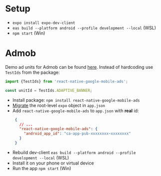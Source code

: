 # Setup

- `expo install expo-dev-client` 
- `eas build --platform android --profile development --local` (WSL)
- `npm start` (Win)

# Admob

Demo ad units for Admob can be found [here](https://developers.google.com/admob/android/test-ads#demo_ad_units). Instead of hardcoding use `TestIds` from the package:
```js
import {TestIds} from 'react-native-google-mobile-ads';

const unitId = TestIds.ADAPTIVE_BANNER;
```

- Install package: `npm install react-native-google-mobile-ads`
- [Migrate](https://github.com/expo/fyi/blob/main/root-expo-object.md#migrating-the-config) the root-level `expo` object in `app.json`
- Add `react-native-google-mobile-ads` to `app.json` with **real** id:
  ```json
   {
     // ...
     "react-native-google-mobile-ads": {
       "android_app_id": "ca-app-pub-xxxxxxxx~xxxxxxxx"
     }
   }
  ```
- Rebuild dev-client `eas build --platform android --profile development --local` (WSL)
- Install it on your phone or virtual device
- Run the app `npm start` (Win)
